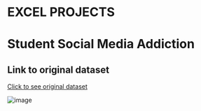 # EXCEL PROJECTS


# Student Social Media Addiction

## Link to original dataset
[Click to see original dataset](https://justit831-my.sharepoint.com/:x:/g/personal/devyonsamuel_bootcamp_justit_co_uk/EQjtLzPscXhAhDUWmcDgj4YByVS3nNR7PL0WddI8Nu1tlw?e=ROuKhV)

![image](https://github.com/user-attachments/assets/9d77e2f7-d586-42a3-9e5f-970fd48bfd8a)
